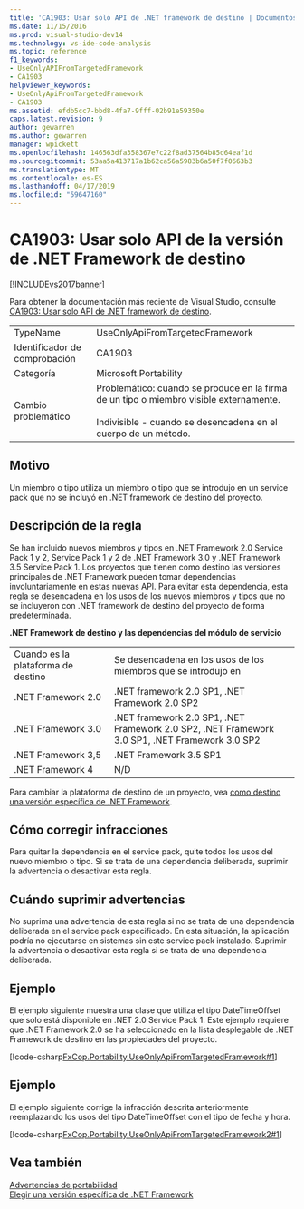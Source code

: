 ```yaml
---
title: 'CA1903: Usar solo API de .NET framework de destino | Documentos de Microsoft'
ms.date: 11/15/2016
ms.prod: visual-studio-dev14
ms.technology: vs-ide-code-analysis
ms.topic: reference
f1_keywords:
- UseOnlyAPIFromTargetedFramework
- CA1903
helpviewer_keywords:
- UseOnlyApiFromTargetedFramework
- CA1903
ms.assetid: efdb5cc7-bbd8-4fa7-9fff-02b91e59350e
caps.latest.revision: 9
author: gewarren
ms.author: gewarren
manager: wpickett
ms.openlocfilehash: 146563dfa358367e7c22f8ad37564b85d64eaf1d
ms.sourcegitcommit: 53aa5a413717a1b62ca56a5983b6a50f7f0663b3
ms.translationtype: MT
ms.contentlocale: es-ES
ms.lasthandoff: 04/17/2019
ms.locfileid: "59647160"
---
```

# <a name="ca1903-use-only-api-from-targeted-framework"></a>CA1903: Usar solo API de la versión de .NET Framework de destino
[!INCLUDE[vs2017banner](../includes/vs2017banner.md)]

Para obtener la documentación más reciente de Visual Studio, consulte [CA1903: Usar solo API de .NET framework de destino](https://docs.microsoft.com/visualstudio/code-quality/ca1903-use-only-api-from-targeted-framework).  
  
|||  
|-|-|  
|TypeName|UseOnlyApiFromTargetedFramework|  
|Identificador de comprobación|CA1903|  
|Categoría|Microsoft.Portability|  
|Cambio problemático|Problemático: cuando se produce en la firma de un tipo o miembro visible externamente.<br /><br /> Indivisible - cuando se desencadena en el cuerpo de un método.|  
  
## <a name="cause"></a>Motivo  
 Un miembro o tipo utiliza un miembro o tipo que se introdujo en un service pack que no se incluyó en .NET framework de destino del proyecto.  
  
## <a name="rule-description"></a>Descripción de la regla  
 Se han incluido nuevos miembros y tipos en .NET Framework 2.0 Service Pack 1 y 2, Service Pack 1 y 2 de .NET Framework 3.0 y .NET Framework 3.5 Service Pack 1. Los proyectos que tienen como destino las versiones principales de .NET Framework pueden tomar dependencias involuntariamente en estas nuevas API. Para evitar esta dependencia, esta regla se desencadena en los usos de los nuevos miembros y tipos que no se incluyeron con .NET framework de destino del proyecto de forma predeterminada.  
  
 **.NET Framework de destino y las dependencias del módulo de servicio**  
  
|||  
|-|-|  
|Cuando es la plataforma de destino|Se desencadena en los usos de los miembros que se introdujo en|  
|.NET Framework 2.0|.NET framework 2.0 SP1, .NET Framework 2.0 SP2|  
|.NET Framework 3.0|.NET framework 2.0 SP1, .NET Framework 2.0 SP2, .NET Framework 3.0 SP1, .NET Framework 3.0 SP2|  
|.NET Framework 3,5|.NET Framework 3.5 SP1|  
|.NET Framework 4|N/D|  
  
 Para cambiar la plataforma de destino de un proyecto, vea [como destino una versión específica de .NET Framework](../ide/targeting-a-specific-dotnet-framework-version.md).  
  
## <a name="how-to-fix-violations"></a>Cómo corregir infracciones  
 Para quitar la dependencia en el service pack, quite todos los usos del nuevo miembro o tipo. Si se trata de una dependencia deliberada, suprimir la advertencia o desactivar esta regla.  
  
## <a name="when-to-suppress-warnings"></a>Cuándo suprimir advertencias  
 No suprima una advertencia de esta regla si no se trata de una dependencia deliberada en el service pack especificado. En esta situación, la aplicación podría no ejecutarse en sistemas sin este service pack instalado. Suprimir la advertencia o desactivar esta regla si se trata de una dependencia deliberada.  
  
## <a name="example"></a>Ejemplo  
 El ejemplo siguiente muestra una clase que utiliza el tipo DateTimeOffset que solo está disponible en .NET 2.0 Service Pack 1. Este ejemplo requiere que .NET Framework 2.0 se ha seleccionado en la lista desplegable de .NET Framework de destino en las propiedades del proyecto.  
  
 [!code-csharp[FxCop.Portability.UseOnlyApiFromTargetedFramework#1](../snippets/csharp/VS_Snippets_CodeAnalysis/FxCop.Portability.UseOnlyApiFromTargetedFramework/CS/FxCop.Portability.UseOnlyApiFromTargetedFramework.cs#1)]  
  
## <a name="example"></a>Ejemplo  
 El ejemplo siguiente corrige la infracción descrita anteriormente reemplazando los usos del tipo DateTimeOffset con el tipo de fecha y hora.  
  
 [!code-csharp[FxCop.Portability.UseOnlyApiFromTargetedFramework2#1](../snippets/csharp/VS_Snippets_CodeAnalysis/FxCop.Portability.UseOnlyApiFromTargetedFramework2/CS/FxCop.Portability.UseOnlyApiFromTargetedFramework2.cs#1)]  
  
## <a name="see-also"></a>Vea también  
 [Advertencias de portabilidad](../code-quality/portability-warnings.md)   
 [Elegir una versión específica de .NET Framework](../ide/targeting-a-specific-dotnet-framework-version.md)
